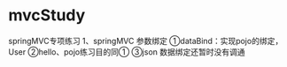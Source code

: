 # mvcStudy
springMVC专项练习
1、springMVC 参数绑定
  ①dataBind：实现pojo的绑定，User
  ②hello、pojo练习目的同①
  ③json 数据绑定还暂时没有调通
